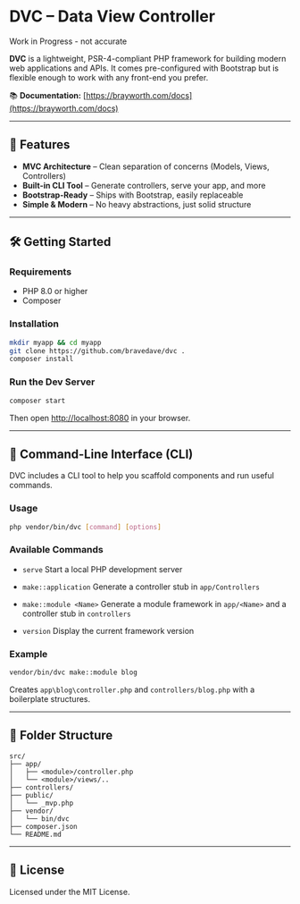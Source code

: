 # DVC – Data View Controller

Work in Progress - not accurate

**DVC** is a lightweight, PSR-4-compliant PHP framework for building modern web applications and APIs. It comes pre-configured with Bootstrap but is flexible enough to work with any front-end you prefer.

📚 **Documentation:** [https://brayworth.com/docs](https://brayworth.com/docs)

---

## 🚀 Features

- **MVC Architecture** – Clean separation of concerns (Models, Views, Controllers)
- **Built-in CLI Tool** – Generate controllers, serve your app, and more
- **Bootstrap-Ready** – Ships with Bootstrap, easily replaceable
- **Simple & Modern** – No heavy abstractions, just solid structure

---

## 🛠️ Getting Started

### Requirements

- PHP 8.0 or higher
- Composer

### Installation

```bash
mkdir myapp && cd myapp
git clone https://github.com/bravedave/dvc .
composer install
```

### Run the Dev Server

```bash
composer start
```

Then open [http://localhost:8080](http://localhost:8080) in your browser.

---

## 🧰 Command-Line Interface (CLI)

DVC includes a CLI tool to help you scaffold components and run useful commands.

### Usage

```bash
php vendor/bin/dvc [command] [options]
```

### Available Commands

- `serve`
  Start a local PHP development server

- `make::application`
  Generate a controller stub in `app/Controllers`

- `make::module <Name>`
  Generate a module framework in `app/<Name>` and a controller stub in `controllers`

- `version`
  Display the current framework version

### Example

```bash
vendor/bin/dvc make::module blog
```

Creates `app\blog\controller.php` and `controllers/blog.php` with a boilerplate structures.

---

## 📁 Folder Structure

```
src/
├── app/
│   ├── <module>/controller.php
│   └── <module>/views/..
├── controllers/
├── public/
│   └── _mvp.php
├── vendor/
│   └── bin/dvc
├── composer.json
└── README.md
```

---

## 📄 License

Licensed under the MIT License.
